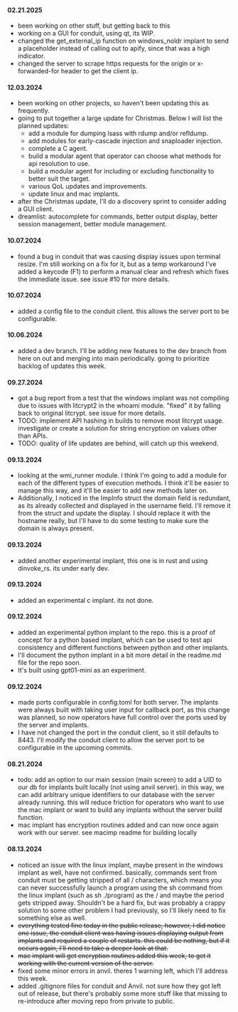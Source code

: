 #### 02.21.2025
- been working on other stuff, but getting back to this
- working on a GUI for conduit, using qt, its WIP.
- changed the get_external_ip function on windows_noldr implant to send a placeholder instead of calling out to apify, since that was a high indicator.
- changed the server to scrape https requests for the origin or x-forwarded-for header to get the client ip.

#### 12.03.2024
- been working on other projects, so haven't been updating this as frequently.
- going to put together a large update for Christmas. Below I will list the planned updates:
    - add a module for dumping lsass with rdump and/or refldump.
    - add modules for early-cascade injection and snaploader injection.
    - complete a C agent.
    - build a modular agent that operator can choose what methods for api resolution to use. 
    - build a modular agent for including or excluding functionality to better suit the target.
    - various QoL updates and improvements.
    - update linux and mac implants.
- after the Christmas update, I'll do a discovery sprint to consider adding a GUI client.
- dreamlist: autocomplete for commands, better output display, better session management, better module management.

#### 10.07.2024
- found a bug in conduit that was causing display issues upon terminal resize. I'm still working on a fix for it, but as a temp workaround I've added a keycode (F1) to perform a manual clear and refresh which fixes the immediate issue. see issue #10 for more details.

#### 10.07.2024
- added a config file to the conduit client. this allows the server port to be configurable.

#### 10.06.2024
- added a dev branch. I'll be adding new features to the dev branch from here on out and merging into main periodically. going to prioritize backlog of updates this week.

#### 09.27.2024
- got a bug report from a test that the windows implant was not compiling due to issues with litcrypt2 in the whoami module. "fixed" it by falling back to original litcrypt. see issue for more details.
- TODO: implement API hashing in builds to remove most litcrypt usage. investigate or create a solution for string encryption on values other than APIs.
- TODO: quality of life updates are behind, will catch up this weekend.

#### 09.13.2024
- looking at the wmi_runner module. I think I'm going to add a module for each of the different types of execution methods. I think it'll be easier to manage this way, and it'll be easier to add new methods later on.
- Additionally, I noticed in the ImpInfo struct the domain field is redundant, as its already collected and displayed in the username field. I'll remove it from the struct and update the display. I should replace it with the hostname really, but I'll have to do some testing to make sure the domain is always present.

#### 09.13.2024
- added another experimental implant, this one is in rust and using dinvoke_rs. its under early dev.

#### 09.13.2024
- added an experimental c implant. its not done.

#### 09.12.2024
- added an experimental python implant to the repo. this is a proof of concept for a python based implant, which can be used to test api consistency and different functions between python and other implants.
- I'll document the python implant in a bit more detail in the readme.md file for the repo soon.
- It's built using gpt01-mini as an experiment.

#### 09.12.2024
 - made ports configurable in config.toml for both server. The implants were always built with taking user input for callback port, as this change was planned, so now operators have full control over the ports used by the server and implants.
 - I have not changed the port in the conduit client, so it still defaults to 8443. I'll modify the conduit client to allow the server port to be configurable in the upcoming commits.

#### 08.21.2024
- todo: add an option to our main session (main screen) to add a UID to our db for implants built locally (not using anvil server). in this way, we can add arbitrary unique identifiers to our database with the server already running. this will reduce friction for operators who want to use the mac implant or want to build any implants without the server build function.
- mac implant has encryption routines added and can now once again work with our server. see macimp readme for building locally

#### 08.13.2024
- noticed an issue with the linux implant, maybe present in the windows implant as well, have not confirmed. basically, commands sent from conduit must be getting stripped of all / characters, which means you can never successfully launch a program using the sh command from the linux implant (such as sh ./program) as the / and maybe the period gets stripped away. Shouldn't be a hard fix, but was probably a crappy solution to some other problem I had previously, so I'll likely need to fix something else as well.
- ~~everything tested fine today in the public release, however, I did notice one issue, the conduit client was having issues displaying output from implants and required a couple of restarts. this could be nothing, but if it occurs again, I'll need to take a deeper look at that.~~
- ~~mac implant will get encryption routines added this week, to get it working with the current version of the server.~~
- fixed some minor errors in anvil. theres 1 warning left, which I'll address this week.
- added .gitignore files for conduit and Anvil. not sure how they got left out of release, but there's probably some more stuff like that missing to re-introduce after moving repo from private to public.